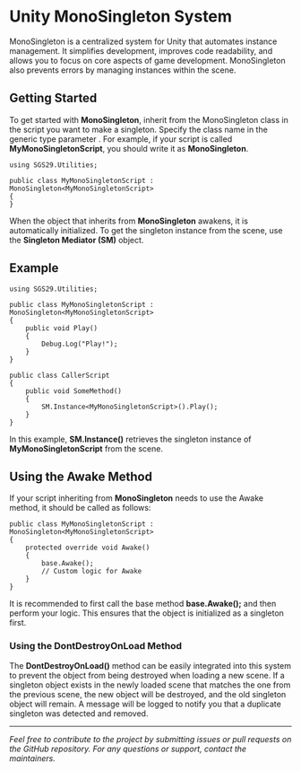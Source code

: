 # Unity MonoSingleton System
MonoSingleton is a centralized system for Unity that automates instance management. It simplifies development, improves code readability, and allows you to focus on core aspects of game development. MonoSingleton also prevents errors by managing instances within the scene.

## Getting Started
To get started with **MonoSingleton**, inherit from the MonoSingleton class in the script you want to make a singleton. Specify the class name in the generic type parameter **<T>**. For example, if your script is called **MyMonoSingletonScript**, you should write it as **MonoSingleton<MyMonoSingletonScript>**.

```
using SGS29.Utilities;

public class MyMonoSingletonScript : MonoSingleton<MyMonoSingletonScript>
{
}
```

When the object that inherits from **MonoSingleton** awakens, it is automatically initialized. To get the singleton instance from the scene, use the **Singleton Mediator (SM)** object.

## Example

```
using SGS29.Utilities;

public class MyMonoSingletonScript : MonoSingleton<MyMonoSingletonScript>
{
    public void Play()
    {
        Debug.Log("Play!");
    }
}

public class CallerScript
{
    public void SomeMethod()
    {
        SM.Instance<MyMonoSingletonScript>().Play();
    }
}
```

In this example, **SM.Instance<MyMonoSingletonScript>()** retrieves the singleton instance of **MyMonoSingletonScript** from the scene.

## Using the Awake Method

If your script inheriting from **MonoSingleton** needs to use the Awake method, it should be called as follows:

```
public class MyMonoSingletonScript : MonoSingleton<MyMonoSingletonScript>
{
    protected override void Awake()
    {
        base.Awake();
        // Custom logic for Awake
    }
}
```

It is recommended to first call the base method **base.Awake();** and then perform your logic. This ensures that the object is initialized as a singleton first.

### Using the DontDestroyOnLoad Method

The **DontDestroyOnLoad()** method can be easily integrated into this system to prevent the object from being destroyed when loading a new scene. If a singleton object exists in the newly loaded scene that matches the one from the previous scene, the new object will be destroyed, and the old singleton object will remain. A message will be logged to notify you that a duplicate singleton was detected and removed.

____________________________________________________

*Feel free to contribute to the project by submitting issues or pull requests on the GitHub repository. For any questions or support, contact the maintainers.*
